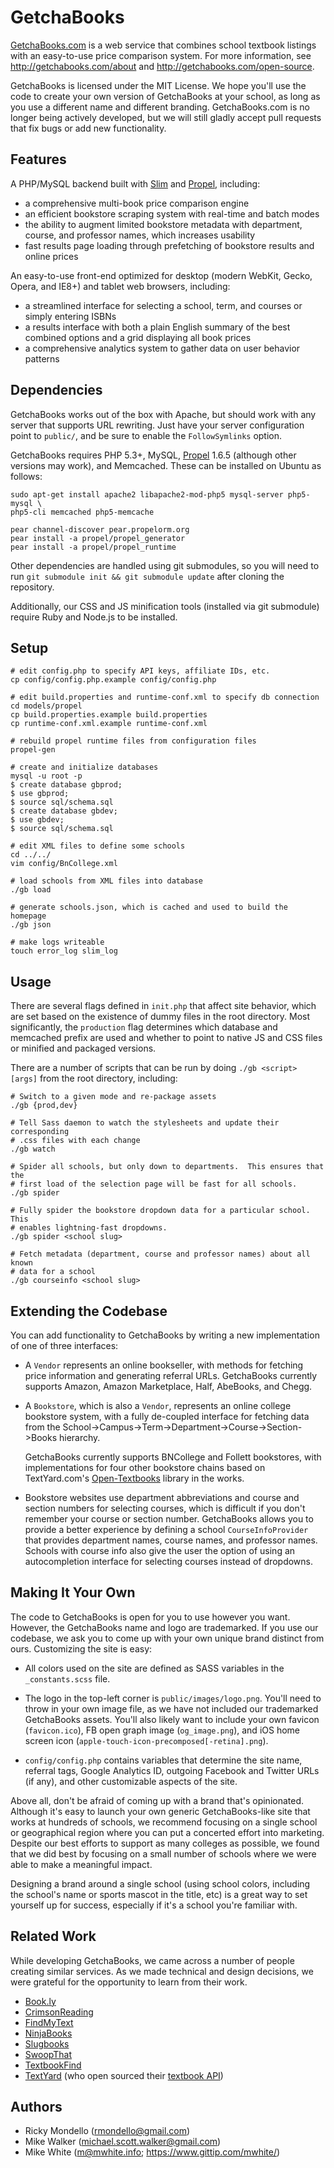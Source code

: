 GetchaBooks
===========

[GetchaBooks.com](http://getchabooks.com/) is a web service that combines
school textbook listings with an easy-to-use price comparison system. For more
information, see http://getchabooks.com/about and
http://getchabooks.com/open-source.

GetchaBooks is licensed under the MIT License.  We hope you'll use the code to
create your own version of GetchaBooks at your school, as long as you use
a different name and different branding. GetchaBooks.com is no longer being
actively developed, but we will still gladly accept pull requests that fix bugs or 
add new functionality.

Features
--------

A PHP/MySQL backend built with [Slim](http://slimframework.com) and
[Propel](http://propelorm.org), including:

- a comprehensive multi-book price comparison engine
- an efficient bookstore scraping system with real-time and batch modes
- the ability to augment limited bookstore metadata with department, course, and
  professor names, which increases usability
- fast results page loading through prefetching of bookstore results and online
  prices

An easy-to-use front-end optimized for desktop (modern WebKit, Gecko, Opera, and
IE8+) and tablet web browsers, including:

- a streamlined interface for selecting a school, term, and courses or simply
  entering ISBNs
- a results interface with both a plain English summary of the best combined
  options and a grid displaying all book prices
- a comprehensive analytics system to gather data on user behavior patterns

Dependencies
------------

GetchaBooks works out of the box with Apache, but should work with any server
that supports URL rewriting.  Just have your server configuration point to
`public/`, and be sure to enable the `FollowSymlinks` option.

GetchaBooks requires PHP 5.3+, MySQL, [Propel](http://propelorm.org)
1.6.5 (although other versions may work), and Memcached. These can be
installed on Ubuntu as follows:

    sudo apt-get install apache2 libapache2-mod-php5 mysql-server php5-mysql \
    php5-cli memcached php5-memcache

    pear channel-discover pear.propelorm.org
    pear install -a propel/propel_generator
    pear install -a propel/propel_runtime

Other dependencies are handled using git submodules, so you will need to run
`git submodule init && git submodule update` after cloning the repository.

Additionally, our CSS and JS minification tools (installed via git submodule)
require Ruby and Node.js to be installed.

Setup
-----

    # edit config.php to specify API keys, affiliate IDs, etc.
    cp config/config.php.example config/config.php

    # edit build.properties and runtime-conf.xml to specify db connection
    cd models/propel
    cp build.properties.example build.properties
    cp runtime-conf.xml.example runtime-conf.xml

    # rebuild propel runtime files from configuration files
    propel-gen

    # create and initialize databases
    mysql -u root -p
    $ create database gbprod;
    $ use gbprod;
    $ source sql/schema.sql
    $ create database gbdev;
    $ use gbdev;
    $ source sql/schema.sql

    # edit XML files to define some schools
    cd ../../
    vim config/BnCollege.xml

    # load schools from XML files into database
    ./gb load

    # generate schools.json, which is cached and used to build the homepage
    ./gb json

    # make logs writeable
    touch error_log slim_log

Usage
-----

There are several flags defined in `init.php` that affect site behavior, which
are set based on the existence of dummy files in the root directory.  Most
significantly, the `production` flag determines which database and memcached
prefix are used and whether to point to native JS and CSS files or minified and
packaged versions.

There are a number of scripts that can be run by doing `./gb <script> [args]`
from the root directory, including:

    # Switch to a given mode and re-package assets
    ./gb {prod,dev}

    # Tell Sass daemon to watch the stylesheets and update their corresponding
    # .css files with each change
    ./gb watch

    # Spider all schools, but only down to departments.  This ensures that the
    # first load of the selection page will be fast for all schools.
    ./gb spider

    # Fully spider the bookstore dropdown data for a particular school. This
    # enables lightning-fast dropdowns.
    ./gb spider <school slug>

    # Fetch metadata (department, course and professor names) about all known
    # data for a school
    ./gb courseinfo <school slug>

Extending the Codebase
----------------------
You can add functionality to GetchaBooks by writing a new implementation of one
of three interfaces:

- A `Vendor` represents an online bookseller, with methods for fetching price
  information and generating referral URLs. GetchaBooks currently supports
  Amazon, Amazon Marketplace, Half, AbeBooks, and Chegg.

- A `Bookstore`, which is also a `Vendor`, represents an online college
  bookstore system, with a fully de-coupled interface for fetching data from the
  School->Campus->Term->Department->Course->Section->Books hierarchy.

  GetchaBooks currently supports BNCollege and Follett bookstores, with
  implementations for four other bookstore chains based on TextYard.com's
  [Open-Textbooks](https://github.com/bsgreenb/Open-Textbooks) library in the
  works.

- Bookstore websites use department abbreviations and course and section numbers
  for selecting courses, which is difficult if you don't remember your course or
  section number. GetchaBooks allows you to provide a better experience by
  defining a school `CourseInfoProvider` that provides department names, course
  names, and professor names. Schools with course info also give the user the
  option of using an autocompletion interface for selecting courses instead of
  dropdowns.

Making It Your Own
------------------
The code to GetchaBooks is open for you to use however you want.
However, the GetchaBooks name and logo are trademarked. If you use our codebase,
we ask you to come up with your own unique brand distinct from ours.
Customizing the site is easy:

- All colors used on the site are defined as SASS variables in the
  `_constants.scss` file.

- The logo in the top-left corner is `public/images/logo.png`. You'll need to
  throw in your own image file, as we have not included our trademarked
  GetchaBooks assets. You'll also likely want to include your own favicon
  (`favicon.ico`), FB open graph image (`og_image.png`), and iOS home screen
  icon (`apple-touch-icon-precomposed[-retina].png`).

- `config/config.php` contains variables that determine the site name, referral
  tags, Google Analytics ID, outgoing Facebook and Twitter URLs (if any), and
  other customizable aspects of the site.

Above all, don't be afraid of coming up with a brand that's opinionated.
Although it's easy to launch your own generic GetchaBooks-like site that works
at hundreds of schools, we recommend focusing on a single school or geographical
region where you can put a concerted effort into marketing. Despite our best
efforts to support as many colleges as possible, we found that we did best by
focusing on a small number of schools where we were able to make a meaningful
impact.

Designing a brand around a single school (using school colors, including the
school's name or sports mascot in the title, etc) is a great way to set yourself
up for success, especially if it's a school you're familiar with.

Related Work
------------

While developing GetchaBooks, we came across a number of people creating
similar services. As we made technical and design decisions, we were grateful
for the opportunity to learn from their work.

- [Book.ly](http://book.ly)
- [CrimsonReading][1]
- [FindMyText](http://findmytext.com)
- [NinjaBooks](http://ninjabooks.com)
- [Slugbooks](http://www.slugbooks.com)
- [SwoopThat](http://www.swoopthat.com)
- [TextbookFind](http://www.textbookfind.com)
- [TextYard](http://www.textyard.com) (who open sourced their [textbook API][2])

[1]: http://www.thecrimson.com/article/2009/5/8/the-coop-issues-legal-threat-against/
[2]: http://www.textyard.com/blog/an-open-source-solution-to-expensive-textbooks/

Authors
-------

- Ricky Mondello (<rmondello@gmail.com>)
- Mike Walker (<michael.scott.walker@gmail.com>)
- Mike White (<m@mwhite.info>; https://www.gittip.com/mwhite/)

